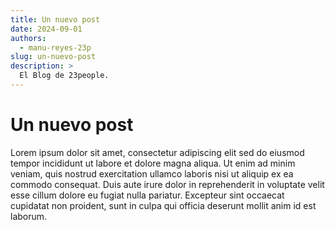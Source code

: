 ```yaml
---
title: Un nuevo post
date: 2024-09-01
authors:
  - manu-reyes-23p
slug: un-nuevo-post
description: >
  El Blog de 23people.
---
```


# Un nuevo post

Lorem ipsum dolor sit amet, consectetur adipiscing elit sed do eiusmod tempor incididunt ut labore et dolore magna aliqua. Ut enim ad minim veniam, quis nostrud exercitation ullamco laboris nisi ut aliquip ex ea commodo consequat. Duis aute irure dolor in reprehenderit in voluptate velit esse cillum dolore eu fugiat nulla pariatur. Excepteur sint occaecat cupidatat non proident, sunt in culpa qui officia deserunt mollit anim id est laborum.

